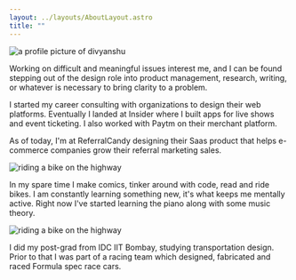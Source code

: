 ```yaml
---
layout: ../layouts/AboutLayout.astro
title: ""
---
```


<div>
<img src="https://res.cloudinary.com/divyanshuthakur/image/upload/v1691417022/profile_udo1jw.webp" class="rounded-lg max-h-80" alt="a profile picture of divyanshu">
</div>


Working on difficult and meaningful issues interest me, and I can be found stepping out of the design role into product management, research, writing, or whatever is necessary to bring clarity to a problem.

I started my career consulting with organizations to design their web platforms. Eventually I landed at Insider where I built apps for live shows and event ticketing. I also worked with Paytm on their merchant platform.

As of today, I'm at ReferralCandy designing their Saas product that helps e-commerce companies grow their referral marketing sales.

<div>
  <img src="https://res.cloudinary.com/divyanshuthakur/image/upload/v1645718840/igatpuri-bike-ride_k6rtb9.webp" class="rounded-lg" alt="riding a bike on the highway">
</div>

In my spare time I make comics, tinker around with code, read and ride bikes. I am constantly learning something new, it's what keeps me mentally active. Right now I've started learning the piano along with some music theory.

<div>
  <img src="https://res.cloudinary.com/divyanshuthakur/image/upload/v1645718841/formula-sae-racecar_rzmg1z.webp" class="rounded-lg" alt="riding a bike on the highway">
</div>

I did my post-grad from IDC IIT Bombay, studying transportation design. Prior to that I was part of a racing team which designed, fabricated and raced Formula spec race cars.

<!-- AstroPaper is a minimal, responsive and SEO-friendly Astro blog theme. I designed and crafted this based on [my personal blog](https://satnaing.dev/blog).

This theme is aimed to be accessible out of the box. Light and dark mode are supported by
default and additional color schemes can also be configured.

This theme is self-documented \_ which means articles/posts in this theme can also be considered as documentations. So, see the documentation for more info.

<div>
  <img src="/assets/dev.svg" class="sm:w-1/2 mx-auto" alt="coding dev illustration">
</div>

## Tech Stack

This theme is written in vanilla JavaScript (+ TypeScript for type checking) and a little bit of ReactJS for some interactions. TailwindCSS is used for styling; and Markdown is used for blog contents.

## Features

Here are certain features of this site.

- fully responsive and accessible
- SEO-friendly
- light & dark mode
- fuzzy search
- super fast performance
- draft posts
- pagination
- sitemap & rss feed
- highly customizable

If you like this theme, you can star/contribute to the [repo](https://github.com/satnaing/astro-paper).  
Or you can even give any feedback via my [email](mailto:contact@satnaing.dev). -->
